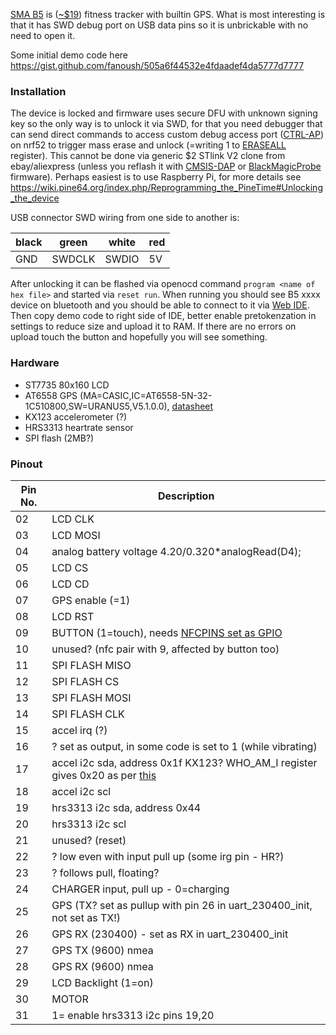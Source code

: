 [SMA B5](https://www.smawatch.com/page411) is ([~$19](https://www.aliexpress.com/item/4000987225908.html)) fitness tracker with builtin GPS. What is most interesting is that it has SWD debug port on USB data pins so it is unbrickable with no need to open it.

Some initial demo code here https://gist.github.com/fanoush/505a6f44532e4fdaadef4da5777d7777

### Installation ###

The device is locked and firmware uses secure DFU with unknown signing key so the only way is to unlock it via SWD, for that you need debugger that can send direct commands to access custom debug access port ([CTRL-AP](https://infocenter.nordicsemi.com/topic/com.nordic.infocenter.nrf52832.ps.v1.1/dif.html?cp=4_2_0_15_1#concept_udr_mns_1s)) on nrf52 to trigger mass erase and unlock (=writing 1 to [ERASEALL](https://infocenter.nordicsemi.com/topic/com.nordic.infocenter.nrf52832.ps.v1.1/dif.html#register.ERASEALL) register). This cannot be done via generic $2 STlink V2 clone from ebay/aliexpress (unless you reflash it with [CMSIS-DAP](https://github.com/RadioOperator/STM32F103C8T6_CMSIS-DAP_SWO/tree/master/Doc/STLINK_V2A_V2B) or [BlackMagicProbe](https://github.com/blacksphere/blackmagic/tree/master/src/platforms/stlink) firmware). Perhaps easiest is to use Raspberry Pi, for more details see https://wiki.pine64.org/index.php/Reprogramming_the_PineTime#Unlocking_the_device

USB connector SWD wiring from one side to another is:

|black|green |white|red|
|-----|------|-----|---|
| GND |SWDCLK|SWDIO|5V |

After unlocking it can be flashed via openocd command `program <name of hex file>` and started via `reset run`. When running you should see B5 xxxx device on bluetooth and you should be able to connect to it via [Web IDE](https://www.espruino.com/ide/). Then copy demo code to right side of IDE, better enable pretokenzation in settings to reduce size and upload it to RAM. If there are no errors on upload touch the button and hopefully you will see something.

### Hardware ###

- ST7735 80x160 LCD
- AT6558 GPS (MA=CASIC,IC=AT6558-5N-32-1C510800,SW=URANUS5,V5.1.0.0), [datasheet](http://www.icofchina.com/d/file/xiazai/2016-12-05/b1be6f481cdf9d773b963ab30a2d11d8.pdf)
- KX123 accelerometer (?)
- HRS3313 heartrate sensor
- SPI flash (2MB?)

### Pinout ###

| Pin No.  | Description |
| ------------- | ------------- |
| 02 | LCD CLK |
| 03 |LCD MOSI |
| 04 |analog battery voltage 4.20/0.320*analogRead(D4); |
| 05 |LCD CS |
| 06 |LCD CD |
| 07 |GPS enable (=1) |
| 08 |LCD RST |
| 09 |BUTTON (1=touch), needs [NFCPINS set as GPIO](https://infocenter.nordicsemi.com/topic/com.nordic.infocenter.nrf52832.ps.v1.1/uicr.html?cp=4_2_0_13_0_62#register.NFCPINS) |
| 10 |unused? (nfc pair with 9, affected by button too) |
| 11 |SPI FLASH MISO |
| 12 |SPI FLASH CS |
| 13 |SPI FLASH MOSI |
| 14 |SPI FLASH CLK |
| 15 |accel irq (?) |
| 16 |? set as output, in some code is set to 1 (while vibrating) |	
| 17 |accel i2c sda, address 0x1f  KX123? WHO_AM_I register gives 0x20 as per [this](https://kionixfs.azureedge.net/en/document/TN004-Power-On-Procedure.pdf) |
| 18 |accel i2c scl |
| 19 |hrs3313 i2c sda, address 0x44
| 20 |hrs3313 i2c scl |
| 21 |unused? (reset) |
| 22 |? low even with input pull up (some irg pin - HR?) |
| 23 |? follows pull, floating? |
| 24 |CHARGER input, pull up - 0=charging |
| 25 | GPS (TX? set as pullup with pin 26 in uart_230400_init, not set as TX!) |
| 26 | GPS RX (230400) - set as RX in uart_230400_init|
| 27 | GPS TX (9600) nmea |
| 28 | GPS RX (9600) nmea|
| 29 | LCD Backlight (1=on) |
| 30 | MOTOR |
| 31 | 1= enable hrs3313 i2c pins 19,20 |
